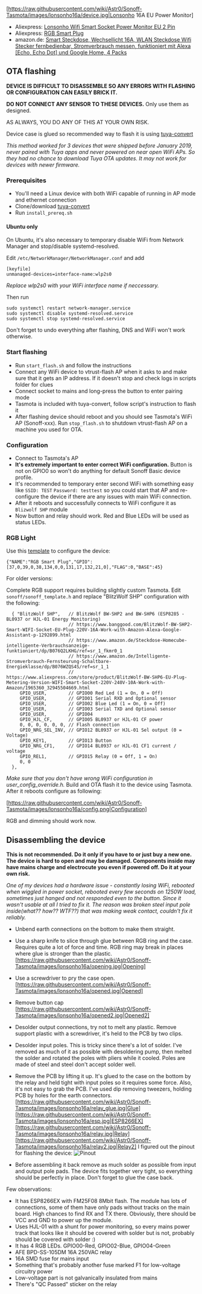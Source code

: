 [https://raw.githubusercontent.com/wiki/Astr0/Sonoff-Tasmota/images/lonsonho16a/device.jpg|Lonsonho 16A EU Power Monitor]
* Aliexpress: [Lonsonho Wifi Smart Socket Power Monitor EU 2 Pin](https://www.aliexpress.com/item/Lonsonho-Smart-Plug-Wifi-Smart-Socket-Power-Monitor-EU-France-US-AU-UK-Korea-Plug-Outlet/32901221191.html)
* Aliexpress: [RGB Smart Plug](https://www.aliexpress.com/item/ET-Smart-Plug-Wifi-Socket-With-Switch-Phone-APP-Voice-Remote-Control-Monitor-Smart-Timing-Switch/32964036349.html?spm=a2g0s.9042311.0.0.439c4c4d4N8N2Q)
* amazon.de: [Smart Steckdose, Wechsellicht 16A, WLAN Steckdose Wifi Stecker fernbedienbar, Stromverbrauch messen, funktioniert mit Alexa [Echo, Echo Dot] und Google Home, 4 Packs](https://www.amazon.de/gp/product/B07MYL3HLZ)

## OTA flashing
**DEVICE IS DIFFICULT TO DISASSEMBLE SO ANY ERRORS WITH FLASHING OR CONFIGURATION CAN EASILY BRICK IT.**

**DO NOT CONNECT ANY SENSOR TO THESE DEVICES.** Only use them as designed. 

AS ALWAYS, YOU DO ANY OF THIS AT YOUR OWN RISK.

Device case is glued so recommended way to flash it is using [tuya-convert](https://github.com/ct-Open-Source/tuya-convert)

_This method worked for 3 devices that were shipped before January 2019, never paired with Tuya apps and never powered on near open WiFi APs. So they had no chance to download Tuya OTA updates. It may not work for devices with newer firmware._

### Prerequisites
* You'll need a Linux device with both WiFi capable of running in AP mode and ethernet connection
* Clone/download [tuya-convert](https://github.com/ct-Open-Source/tuya-convert)
* Run `install_prereq.sh`
#### Ubuntu only
On Ubuntu, it's also necessary to temporary disable WiFi from Network Manager and stop/disable systemd-resolved.

Edit `/etc/NetworkManager/NetworkManager.conf` and add 
```
[keyfile]
unmanaged-devices=interface-name:wlp2s0
```
_Replace wlp2s0 with your WiFi interface name if neccessary._

Then run 
```
sudo systemctl restart network-manager.service 
sudo systemctl disable systemd-resolved.service 
sudo systemctl stop systemd-resolved.service 
```
Don't forget to undo everything after flashing, DNS and WiFi won't work otherwise.

### Start flashing
* Run `start_flash.sh` and follow the instructions
* Connect any WiFi device to vtrust-flash AP when it asks to and make sure that it gets an IP address. If it doesn't stop and check logs in scripts folder for clues
* Connect socket to mains and long-press the button to enter pairing mode
* Tasmota is included with tuya-convert, follow script's instruction to flash it
* After flashing device should reboot and you should see Tasmota's WiFi AP (Sonoff-xxx). Run `stop_flash.sh` to shutdown vtrust-flash AP on a machine you used for OTA.

### Configuration
* Connect to Tasmota's AP
* **It's extremely important to enter correct WiFi configuration.** Button is not on GPIO0 so won't do anything for default Sonoff Basic device profile.  
* It's recommended to temporary enter second WiFi with something easy like `SSID: TEST` `Password: testtest` so you could start that AP and re-configure the device if there are any issues with main WiFi connection.
* After it reboots and successfully connects to WiFi configure it as `Blizwolf SHP` module
* Now button and relay should work. Red and Blue LEDs will be used as status LEDs.

### RGB Light

Use this [template](Templates) to configure the device:
 
`{"NAME":"RGB Smart Plug","GPIO":[37,0,39,0,38,134,0,0,131,17,132,21,0],"FLAG":0,"BASE":45}`

For older versions:

Complete RGB support requires building slightly custom Tasmota. Edit `sonoff/sonoff_template.h` and replace "BlitzWolf SHP" configuration with the following:
```
  { "BlitzWolf SHP",   // BlitzWolf BW-SHP2 and BW-SHP6 (ESP8285 - BL0937 or HJL-01 Energy Monitoring)
                       // https://www.banggood.com/BlitzWolf-BW-SHP2-Smart-WIFI-Socket-EU-Plug-220V-16A-Work-with-Amazon-Alexa-Google-Assistant-p-1292899.html
                       // https://www.amazon.de/Steckdose-Homecube-intelligente-Verbrauchsanzeige-funktioniert/dp/B076Q2LKHG/ref=sr_1_fkmr0_1
                       // https://www.amazon.de/Intelligente-Stromverbrauch-Fernsteurung-Schaltbare-Energieklasse/dp/B076WZQS4S/ref=sr_1_1
                       // https://www.aliexpress.com/store/product/BlitzWolf-BW-SHP6-EU-Plug-Metering-Version-WIFI-Smart-Socket-220V-240V-10A-Work-with-Amazon/1965360_32945504669.html
     GPIO_USER,        // GPIO00 Red Led (1 = On, 0 = Off)
     GPIO_USER,        // GPIO01 Serial RXD and Optional sensor
     GPIO_USER,        // GPIO02 Blue Led (1 = On, 0 = Off)
     GPIO_USER,        // GPIO03 Serial TXD and Optional sensor
     GPIO_USER,        // GPIO04 
     GPIO_HJL_CF,      // GPIO05 BL0937 or HJL-01 CF power
     0, 0, 0, 0, 0, 0, // Flash connection
     GPIO_NRG_SEL_INV, // GPIO12 BL0937 or HJL-01 Sel output (0 = Voltage)
     GPIO_KEY1,        // GPIO13 Button
     GPIO_NRG_CF1,     // GPIO14 BL0937 or HJL-01 CF1 current / voltage
     GPIO_REL1,        // GPIO15 Relay (0 = Off, 1 = On)
     0, 0
  },
```
_Make sure that you don't have wrong WiFi configuration in user_config_override.h._
Build and OTA flash it to the device using Tasmota. After it reboots configure as following:

[https://raw.githubusercontent.com/wiki/Astr0/Sonoff-Tasmota/images/lonsonho16a/config.png|Configuration]

RGB and dimming should work now.

## Disassembling the device
**This is not recommended. Do it only if you have to or just buy a new one. The device is hard to open and may be damaged. Components inside may have mains charge and electrocute you even if powered off. Do it at your own risk.**

_One of my devices had a hardware issue - constantly losing WiFi, rebooted when wiggled in power socket, rebooted every few seconds on 1250W load, sometimes just hanged and not responded even to the button. Since it wasn't usable at all I tried to fix it. The reason was broken steel input pole inside(what?? how?? WTF??) that was making weak contact, couldn't fix it reliably._

* Unbend earth connections on the bottom to make them straight.
* Use a sharp knife to slice through glue between RGB ring and the case. Requires quite a lot of force and time. RGB ring may break in places where glue is stronger than the plastic.
[https://raw.githubusercontent.com/wiki/Astr0/Sonoff-Tasmota/images/lonsonho16a/opening.jpg|Opening]
* Use a screwdriver to pry the case open.
[https://raw.githubusercontent.com/wiki/Astr0/Sonoff-Tasmota/images/lonsonho16a/opened.jpg|Opened]
* Remove button cap
[https://raw.githubusercontent.com/wiki/Astr0/Sonoff-Tasmota/images/lonsonho16a/opened2.jpg|Opened2]
* Desolder output connections, try not to melt any plastic. Remove support plastic with a screwdriver, it's held to the PCB by two clips.
* Desolder input poles. This is tricky since there's a lot of solder. I've removed as much of it as possible with desoldering pump, then melted the solder and rotated the poles with pliers while it cooled. Poles are made of steel and steel don't accept solder well.
* Remove the PCB by lifting it up. It's glued to the case on the bottom by the relay and held tight with input poles so it requires some force. Also, it's not easy to grab the PCB. I've used dip removing tweezers, holding PCB by holes for the earth connectors.
[https://raw.githubusercontent.com/wiki/Astr0/Sonoff-Tasmota/images/lonsonho16a/relay_glue.jpg|Glue]
[https://raw.githubusercontent.com/wiki/Astr0/Sonoff-Tasmota/images/lonsonho16a/esp.jpg|ESP8266EX]
[https://raw.githubusercontent.com/wiki/Astr0/Sonoff-Tasmota/images/lonsonho16a/relay.jpg|Relay]
[https://raw.githubusercontent.com/wiki/Astr0/Sonoff-Tasmota/images/lonsonho16a/relay2.jpg|Relay2]
I figured out the pinout for flashing the device:
![Pinout](https://github.com/iroger/Tasmota/blob/master/relay.jpg?raw=true)

* Before assembling it back remove as much solder as possible from input and output pole pads. The device fits together very tight, so everything should be perfectly in place. Don't forget to glue the case back.

Few observations:
* It has ESP8266EX with FM25F08 8Mbit flash. The module has lots of connections, some of them have only pads without tracks on the main board. High chances to find RX and TX there. Obviously, there should be VCC and GND to power up the module.
* Uses HJL-01 with a shunt for power monitoring, so every mains power track that looks like it should be covered with solder but is not, probably should be covered with solder :)
* It has 4 RGB LEDs. GPIO00-Red, GPIO02-Blue, GPIO04-Green
* AFE BPD-SS-105DM 16A 250VAC relay
* 16A SMD fuse for mains input
* Something that's probably another fuse marked F1 for low-voltage circuitry power
* Low-voltage part is not galvanically insulated from mains
* There's "QC Passed" sticker on the relay